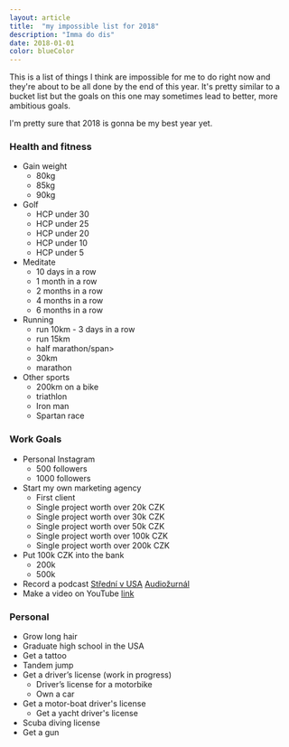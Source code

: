 ```yaml
---
layout: article
title:  "my impossible list for 2018"
description: "Imma do dis"
date: 2018-01-01
color: blueColor
---
```

This is a list of things I think are impossible for me to do right now and they're about to be all done by the end of this year. It's pretty similar to a bucket list but the goals on this one may sometimes lead to better, more ambitious goals.

I'm pretty sure that 2018 is gonna be my best year yet.


<h3>Health and fitness</h3>

* Gain weight
    * <span class="skrt">80kg</span>
    * <span class="skrt">85kg</span>
    * 90kg
* Golf
    * HCP under 30
    * HCP under 25
    * HCP under 20
    * HCP under 10
    * HCP under 5
* Meditate
    * <span class="skrt">10 days in a row</span>
    * <span class="skrt">1 month in a row</span>
    * <span class="skrt">2 months in a row</span>
    * 4 months in a row
    * 6 months in a row
* Running
    * <span class="skrt">run 10km - 3 days in a row</span>
    * <span class="skrt">run 15km</span>
    * <span class="skrt">half marathon/span>
    * 30km
    * marathon
* Other sports
    * 200km on a bike
    * triathlon
    * Iron man
    * Spartan race

<h3>Work Goals</h3>

* Personal Instagram
    * 500 followers
    * 1000 followers
* <span class="skrt">Start my own marketing agency</span>
    * <span class="skrt">First client</span>
    * <span class="skrt">Single project worth over 20k CZK</span>
    * Single project worth over 30k CZK
    * Single project worth over 50k CZK
    * Single project worth over 100k CZK
    * Single project worth over 200k CZK
* Put 100k CZK into the bank
    * 200k
    * 500k
* <span class="skrt">Record a podcast</span> <a href="https://itunes.apple.com/us/podcast/středn%C3%AD-v-usa/id1375353560?mt=2">Střední v USA</a> <a href="https://itunes.apple.com/us/podcast/audio%C5%BEurn%C3%A1l/id1384048755?mt=2">Audiožurnál</a>
* <span class="skrt">Make a video on YouTube</span> <a href="https://www.youtube.com/channel/UCPPueu99TV68iAeEAbunYdA">link</a>

<h3>Personal</h3>

* <span class="skrt">Grow long hair</span>
* <span class="skrt">Graduate high school in the USA</span>
* <span class="skrt">Get a tattoo</span>
* <span class="skrt">Tandem jump</span>
* Get a driver’s license (work in progress)
    * Driver’s license for a motorbike
    * Own a car
* Get a motor-boat driver's license
    * Get a yacht driver's license
* Scuba diving license
* Get a gun
